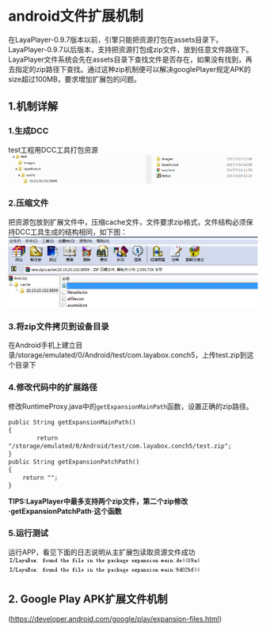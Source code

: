 # android文件扩展机制
在LayaPlayer-0.9.7版本以前，引擎只能把资源打包在assets目录下。LayaPlayer-0.9.7以后版本，支持把资源打包成zip文件，放到任意文件路径下。LayaPlayer文件系统会先在assets目录下查找文件是否存在，如果没有找到，再去指定的zip路径下查找。通过这种zip机制便可以解决googlePlayer规定APK的size超过100MB，要求增加扩展包的问题。  

## 1.机制详解
### 1.生成DCC
test工程用DCC工具打包资源  
![图1](img/1.png)    
### 2.压缩文件
把资源包放到扩展文件中，压缩cache文件，文件要求zip格式，文件结构必须保持DCC工具生成的结构相同，如下图：
![图1](img/2.png)  
### 3.将zip文件拷贝到设备目录
在Android手机上建立目录/storage/emulated/0/Android/test/com.layabox.conch5，上传test.zip到这个目录下
### 4.修改代码中的扩展路径
修改RuntimeProxy.java中的`getExpansionMainPath`函数，设置正确的zip路径。
```   
public String getExpansionMainPath()
{
        return "/storage/emulated/0/Android/test/com.layabox.conch5/test.zip";
}
public String getExpansionPatchPath()
{
    return "";
} 
```
**TIPS:LayaPlayer中最多支持两个zip文件，第二个zip修改·getExpansionPatchPath·这个函数**

### 5.运行测试
运行APP，看见下面的日志说明从主扩展包读取资源文件成功
![图1](img/3.png)  
## 2. Google Play APK扩展文件机制
(https://developer.android.com/google/play/expansion-files.html)
